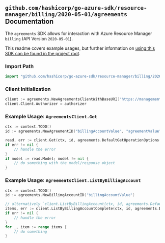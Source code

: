 
## `github.com/hashicorp/go-azure-sdk/resource-manager/billing/2020-05-01/agreements` Documentation

The `agreements` SDK allows for interaction with Azure Resource Manager `billing` (API Version `2020-05-01`).

This readme covers example usages, but further information on [using this SDK can be found in the project root](https://github.com/hashicorp/go-azure-sdk/tree/main/docs).

### Import Path

```go
import "github.com/hashicorp/go-azure-sdk/resource-manager/billing/2020-05-01/agreements"
```


### Client Initialization

```go
client := agreements.NewAgreementsClientWithBaseURI("https://management.azure.com")
client.Client.Authorizer = authorizer
```


### Example Usage: `AgreementsClient.Get`

```go
ctx := context.TODO()
id := agreements.NewAgreementID("billingAccountValue", "agreementValue")

read, err := client.Get(ctx, id, agreements.DefaultGetOperationOptions())
if err != nil {
	// handle the error
}
if model := read.Model; model != nil {
	// do something with the model/response object
}
```


### Example Usage: `AgreementsClient.ListByBillingAccount`

```go
ctx := context.TODO()
id := agreements.NewBillingAccountID("billingAccountValue")

// alternatively `client.ListByBillingAccount(ctx, id, agreements.DefaultListByBillingAccountOperationOptions())` can be used to do batched pagination
items, err := client.ListByBillingAccountComplete(ctx, id, agreements.DefaultListByBillingAccountOperationOptions())
if err != nil {
	// handle the error
}
for _, item := range items {
	// do something
}
```
